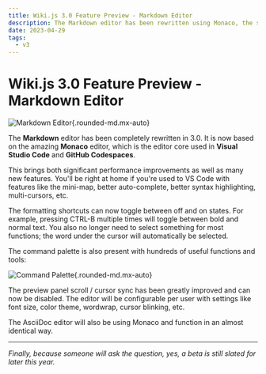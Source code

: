 ```yaml
---
title: Wiki.js 3.0 Feature Preview - Markdown Editor
description: The Markdown editor has been rewritten using Monaco, the same core as Visual Studio Code…
date: 2023-04-29
tags:
  - v3
---
```

# Wiki.js 3.0 Feature Preview - Markdown Editor

![Markdown Editor](/img/blog-2023-markdown-editor.png){.rounded-md.mx-auto}

The **Markdown** editor has been completely rewritten in 3.0. It is now based on the amazing **Monaco** editor, which is the editor core used in **Visual Studio Code** and **GitHub Codespaces**.

This brings both significant performance improvements as well as many new features. You'll be right at home if you're used to VS Code with features like the mini-map, better auto-complete, better syntax highlighting, multi-cursors, etc.

The formatting shortcuts can now toggle between off and on states. For example, pressing CTRL-B multiple times will toggle between bold and normal text. You also no longer need to select something for most functions; the word under the cursor will automatically be selected.

The command palette is also present with hundreds of useful functions and tools:

![Command Palette](/img/blog-2023-markdown-command.png){.rounded-md.mx-auto}

The preview panel scroll / cursor sync has been greatly improved and can now be disabled. The editor will be configurable per user with settings like font size, color theme, wordwrap, cursor blinking, etc.

The AsciiDoc editor will also be using Monaco and function in an almost identical way.

---

*Finally, because someone will ask the question, yes, a beta is still slated for later this year.*